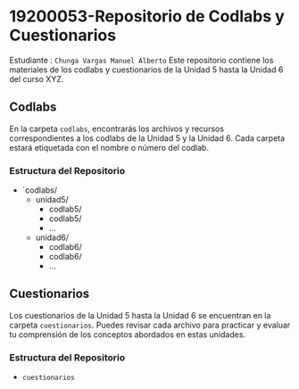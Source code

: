 # 19200053-Repositorio de Codlabs y Cuestionarios

Estudiante : `Chunga Vargas Manuel Alberto`
Este repositorio contiene los materiales de los codlabs y cuestionarios de la Unidad 5 hasta la Unidad 6 del curso XYZ.

## Codlabs

En la carpeta `codlabs`, encontrarás los archivos y recursos correspondientes a los codlabs de la Unidad 5 y la Unidad 6. Cada carpeta estará etiquetada con el nombre o número del codlab.

### Estructura del Repositorio

- `codlabs/
  - unidad5/
    - codlab5/
    - codlab5/
    - ...
  - unidad6/
    - codlab6/
    - codlab6/
    - ...

## Cuestionarios

Los cuestionarios de la Unidad 5 hasta la Unidad 6 se encuentran en la carpeta `cuestionarios`. Puedes revisar cada archivo para practicar y evaluar tu comprensión de los conceptos abordados en estas unidades.

### Estructura del Repositorio

- `cuestionarios`
